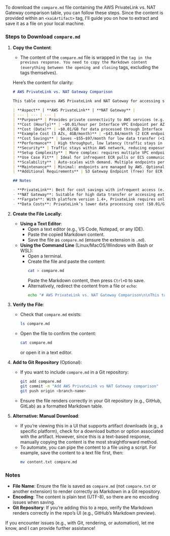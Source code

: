 To download the `compare.md` file containing the AWS PrivateLink vs. NAT Gateway comparison table, you can follow these steps. Since the content is provided within an `<xaiArtifact>` tag, I'll guide you on how to extract and save it as a file on your local machine.

### Steps to Download `compare.md`

1. **Copy the Content**:
   - The content of the `compare.md` file is wrapped in the ````` tag in the previous response. You need to copy the Markdown content (everything between the opening and closing ````` tags, excluding the tags themselves).

   Here’s the content for clarity:

   ```markdown
   # AWS PrivateLink vs. NAT Gateway Comparison

   This table compares AWS PrivateLink and NAT Gateway for accessing services like Amazon ECR and ECS, focusing on cost, performance, security, and other factors.

   | **Aspect** | **AWS PrivateLink** | **NAT Gateway** |
   | --- | --- | --- |
   | **Purpose** | Provides private connectivity to AWS services (e.g., ECR, ECS, S3) within the AWS network. | Enables internet access for private subnets to reach public AWS services or the internet. |
   | **Cost (Hourly)** | ~$0.01/hour per Interface VPC Endpoint per AZ (~$7.20/month). S3 Gateway Endpoint is free. | ~$0.045/hour per NAT Gateway per AZ (~$32.40/month). |
   | **Cost (Data)** | ~$0.01/GB for data processed through Interface VPC Endpoints. | ~$0.045/GB for data processed (in or out). |
   | **Example Cost (3 AZs, 4GB/month)** | ~$43.84/month (2 ECR endpoints). ~$79.44/month (2 ECR + 3 ECS endpoints). | ~$99.09/month (3 NAT Gateways + 4GB data). |
   | **Cost Savings** | Saves ~$55–$97/month for low data transfer (<10GB/month). Break-even at ~250GB/month. | Expensive for infrequent access due to high hourly charges. |
   | **Performance** | High throughput, low latency (traffic stays in AWS network). Comparable to NAT Gateway. | High throughput (up to 100 Gbps), but traffic over public internet may add latency. |
   | **Security** | Traffic stays within AWS network, reducing exposure. Fine-grained control via security groups and endpoint policies. | Traffic exits to public internet, increasing exposure. Limited destination control. |
   | **Setup Complexity** | More complex: requires multiple VPC endpoints (e.g., `ecr.api`, `ecr.dkr`, S3). | Simpler: single NAT Gateway per AZ with route table updates. |
   | **Use Case Fit** | Ideal for infrequent ECR pulls or ECS communication. Supports Fargate (1.4+) without ECS endpoints. | Better for high data transfer or accessing non-AWS services requiring internet. |
   | **Scalability** | Auto-scales with demand. Multiple endpoints per service ensure high availability. | Scales to 100 Gbps per gateway. Multiple gateways for multi-AZ high availability. |
   | **Maintenance** | Minimal: endpoints are managed by AWS. Optional endpoint policy updates. | Minimal: managed by AWS, but route table updates needed if AZs change. |
   | **Additional Requirements** | S3 Gateway Endpoint (free) for ECR image layers. ECS endpoints for EC2 launch type. | Public subnet with Elastic IP for each NAT Gateway. |

   ## Notes

   - **PrivateLink**: Best for cost savings with infrequent access (e.g., occasional ECR pulls). Enhanced security by keeping traffic private.
   - **NAT Gateway**: Suitable for high data transfer or accessing external services, but costly for low usage.
   - **Fargate**: With platform version 1.4+, PrivateLink requires only ECR and S3 endpoints, further reducing costs.
   - **Data Costs**: PrivateLink’s lower data processing cost ($0.01/GB vs. $0.045/GB) benefits low-to-moderate data transfer.
   ```

2. **Create the File Locally**:
   - **Using a Text Editor**:
     - Open a text editor (e.g., VS Code, Notepad, or any IDE).
     - Paste the copied Markdown content.
     - Save the file as `compare.md` (ensure the extension is `.md`).
   - **Using the Command Line** (Linux/MacOS/Windows with Bash or WSL):
     - Open a terminal.
     - Create the file and paste the content:
       ```bash
       cat > compare.md
       ```
       Paste the Markdown content, then press `Ctrl+D` to save.
     - Alternatively, redirect the content from a file or `echo`:
       ```bash
       echo "# AWS PrivateLink vs. NAT Gateway Comparison\n\nThis table compares AWS PrivateLink and NAT Gateway for accessing services like Amazon ECR and ECS, focusing on cost, performance, security, and other factors.\n\n| **Aspect** | **AWS PrivateLink** | **NAT Gateway** |\n| --- | --- | --- |\n| **Purpose** | Provides private connectivity to AWS services (e.g., ECR, ECS, S3) within the AWS network. | Enables internet access for private subnets to reach public AWS services or the internet. |\n| **Cost (Hourly)** | ~\$0.01/hour per Interface VPC Endpoint per AZ (~\$7.20/month). S3 Gateway Endpoint is free. | ~\$0.045/hour per NAT Gateway per AZ (~\$32.40/month). |\n| **Cost (Data)** | ~\$0.01/GB for data processed through Interface VPC Endpoints. | ~\$0.045/GB for data processed (in or out). |\n| **Example Cost (3 AZs, 4GB/month)** | ~\$43.84/month (2 ECR endpoints). ~\$79.44/month (2 ECR + 3 ECS endpoints). | ~\$99.09/month (3 NAT Gateways + 4GB data). |\n| **Cost Savings** | Saves ~\$55–\$97/month for low data transfer (<10GB/month). Break-even at ~250GB/month. | Expensive for infrequent access due to high hourly charges. |\n| **Performance** | High throughput, low latency (traffic stays in AWS network). Comparable to NAT Gateway. | High throughput (up to 100 Gbps), but traffic over public internet may add latency. |\n| **Security** | Traffic stays within AWS network, reducing exposure. Fine-grained control via security groups and endpoint policies. | Traffic exits to public internet, increasing exposure. Limited destination control. |\n| **Setup Complexity** | More complex: requires multiple VPC endpoints (e.g., \`ecr.api\`, \`ecr.dkr\`, S3). | Simpler: single NAT Gateway per AZ with route table updates. |\n| **Use Case Fit** | Ideal for infrequent ECR pulls or ECS communication. Supports Fargate (1.4+) without ECS endpoints. | Better for high data transfer or accessing non-AWS services requiring internet. |\n| **Scalability** | Auto-scales with demand. Multiple endpoints per service ensure high availability. | Scales to 100 Gbps per gateway. Multiple gateways for multi-AZ high availability. |\n| **Maintenance** | Minimal: endpoints are managed by AWS. Optional endpoint policy updates. | Minimal: managed by AWS, but route table updates needed if AZs change. |\n| **Additional Requirements** | S3 Gateway Endpoint (free) for ECR image layers. ECS endpoints for EC2 launch type. | Public subnet with Elastic IP for each NAT Gateway. |\n\n## Notes\n\n- **PrivateLink**: Best for cost savings with infrequent access (e.g., occasional ECR pulls). Enhanced security by keeping traffic private.\n- **NAT Gateway**: Suitable for high data transfer or accessing external services, but costly for low usage.\n- **Fargate**: With platform version 1.4+, PrivateLink requires only ECR and S3 endpoints, further reducing costs.\n- **Data Costs**: PrivateLink’s lower data processing cost (\$0.01/GB vs. \$0.045/GB) benefits low-to-moderate data transfer." > compare.md
       ```

3. **Verify the File**:
   - Check that `compare.md` exists:
     ```bash
     ls compare.md
     ```
   - Open the file to confirm the content:
     ```bash
     cat compare.md
     ```
     or open it in a text editor.

4. **Add to Git Repository** (Optional):
   - If you want to include `compare.md` in a Git repository:
     ```bash
     git add compare.md
     git commit -m "Add AWS PrivateLink vs NAT Gateway comparison"
     git push origin <branch-name>
     ```
   - Ensure the file renders correctly in your Git repository (e.g., GitHub, GitLab) as a formatted Markdown table.

5. **Alternative: Manual Download**:
   - If you’re viewing this in a UI that supports artifact downloads (e.g., a specific platform), check for a download button or option associated with the artifact. However, since this is a text-based response, manually copying the content is the most straightforward method.
   - To automate, you can pipe the content to a file using a script. For example, save the content to a text file first, then:
     ```bash
     mv content.txt compare.md
     ```

### Notes
- **File Name**: Ensure the file is saved as `compare.md` (not `compare.txt` or another extension) to render correctly as Markdown in a Git repository.
- **Encoding**: The content is plain text (UTF-8), so there are no encoding issues when saving.
- **Git Repository**: If you’re adding this to a repo, verify the Markdown renders correctly in the repo’s UI (e.g., GitHub’s Markdown preview).

If you encounter issues (e.g., with Git, rendering, or automation), let me know, and I can provide further assistance!
